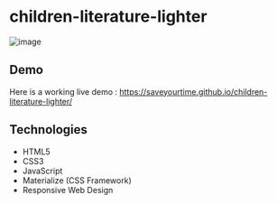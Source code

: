 # children-literature-lighter

![image](https://i.imgur.com/wLrRv4h.jpg)

## Demo

Here is a working live demo : https://saveyourtime.github.io/children-literature-lighter/

## Technologies

- HTML5
- CSS3
- JavaScript
- Materialize (CSS Framework)
- Responsive Web Design